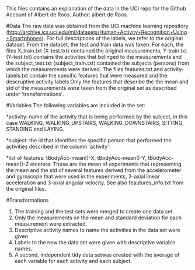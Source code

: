 This files contains an explanation of the data in the UCI repo for the Github Account of Albert de Roos. Author: albert de Roos.

#Data
The raw data was obtained from the UCI machine learning repository (http://archive.ics.uci.edu/ml/datasets/Human+Activity+Recognition+Using+Smartphones). For full descriptions of the labels, we refer to the original dataset. From the dataset, the test and train data was taken. For each, the files X_train.txt (X-test.txt) contained the original measurements, Y-train.txt (Y-test.txt) contains the activities that belinged to the measurements and the subject_test.txt (subject_train.txt) contained the subjects (persons) from which the measurements were derived. The files features.txt and activity-labels.txt contain the specific features that were measured and the descruptive activity labels.Only the features that describe the the mean and std of the measurements were taken from the original set as described under 'transformations'.   


#Variables
The following variables are included in the set:

*activity: name of the activity that is being performed by the subject, in this case WALKING, WALKING_UPSTAIRS, WALKING_DOWNSTAIRS, SITTING, STANDING and LAYING.

*subject: the id that identifies the specific person that performed the activities described in the column 'activity'

*list of features: tBodyAcc-mean()-X, tBodyAcc-mean()-Y, tBodyAcc-mean()-Z etcetera. These are the mean of experiments that representing the mean and the std of several features derived from the accelerometer and gyroscope that were used in the experiments, 3-axial linear acceleration and 3-axial angular velocity. See also feautures_info.txt from the original files.


#Transformations
1. The training and the test sets were merged to create one data set.
2. Only the measurements on the mean and standard deviation for each measurement were extracted.  
3. Descriptive activity names to name the activities in the data set were given
4. Labels to the new the data set were given with descriptive variable names. 
5. A second, independent tidy data setwas created with the average of each variable for each activity and each subject.


